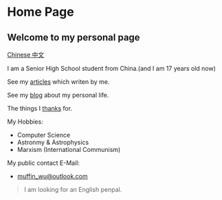 # Home Page 

## Welcome to my personal page

[Chinese 中文](./index.md)

I am a Senior High School student from China.(and I am 17 years old now)

See my [articles](article/index) which writen by me.

See my [blog](blog/index) about my personal life.

The things I [thanks](thank) for.

My Hobbies:
- Computer Science
- Astronmy & Astrophysics
- Marxism (International Communism)

My public contact E-Mail:
- muffin_wu@outlook.com

> I am looking for an English penpal.